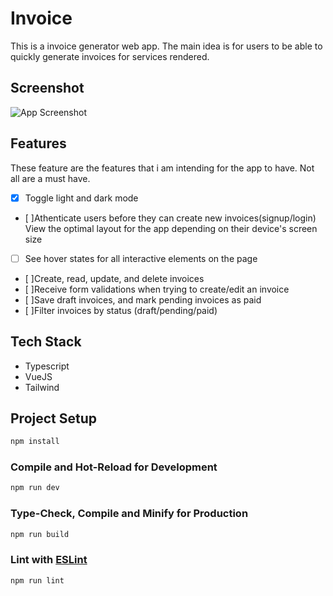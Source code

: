 # Invoice

This is a invoice generator web app. The main idea is for users to be able to quickly generate invoices for services rendered.

## Screenshot

![App Screenshot](https://res.cloudinary.com/dz209s6jk/image/upload/f_auto,q_auto,w_700/Challenges/qjvxdujiq2594nunbhar.jpg)

## Features

These feature are the features that i am intending for the app to have. Not all are a must have.

- [x] Toggle light and dark mode

- [ ]Athenticate users before they can create new invoices(signup/login)
  View the optimal layout for the app depending on their device's screen size
- [ ] See hover states for all interactive elements on the page
- [ ]Create, read, update, and delete invoices
- [ ]Receive form validations when trying to create/edit an invoice
- [ ]Save draft invoices, and mark pending invoices as paid
- [ ]Filter invoices by status (draft/pending/paid)

## Tech Stack

- Typescript
- VueJS
- Tailwind

## Project Setup

```sh
npm install
```

### Compile and Hot-Reload for Development

```sh
npm run dev
```

### Type-Check, Compile and Minify for Production

```sh
npm run build
```

### Lint with [ESLint](https://eslint.org/)

```sh
npm run lint
```
